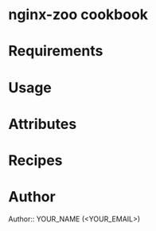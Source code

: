 # nginx-zoo cookbook

# Requirements

# Usage

# Attributes

# Recipes

# Author

Author:: YOUR_NAME (<YOUR_EMAIL>)
